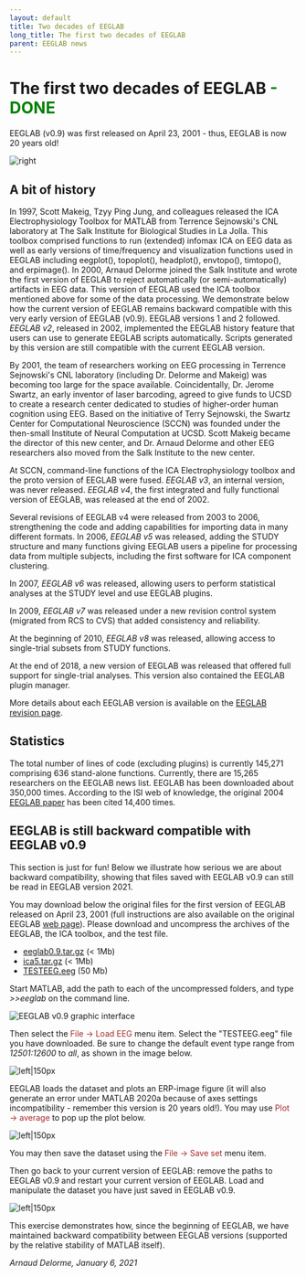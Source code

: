 ```yaml
---
layout: default
title: Two decades of EEGLAB
long_title: The first two decades of EEGLAB
parent: EEGLAB news
---
```

The first two decades of EEGLAB <span style="color: green">- DONE</span>
===

EEGLAB (v0.9) was first released on April 23, 2001 - thus, EEGLAB is now 20 years old!

![right](/assets/images/EEGLAB10years.jpg)

A bit of history
----------------

In 1997, Scott Makeig, Tzyy Ping Jung, and colleagues released the
ICA Electrophysiology Toolbox for MATLAB from Terrence Sejnowski's CNL
laboratory at The Salk Institute for Biological Studies in La Jolla.
This toolbox comprised functions to run (extended) infomax ICA on EEG
data as well as early versions of time/frequency and visualization
functions used in EEGLAB including eegplot(), topoplot(), headplot(),
envtopo(), timtopo(), and erpimage(). In 2000, Arnaud Delorme
joined the Salk Institute and wrote the first version of EEGLAB to reject
automatically (or semi-automatically) artifacts in EEG data. This
version of EEGLAB used the ICA toolbox mentioned above for some of the data processing. We demonstrate
below how the current version of EEGLAB remains backward compatible with
this very early version of EEGLAB (v0.9). EEGLAB versions 1 and 2
followed. *EEGLAB v2*, released in 2002, implemented the EEGLAB
history feature that users can use to generate EEGLAB scripts automatically. Scripts generated by this version are still compatible with the
current EEGLAB version.

By 2001, the team of researchers working on EEG processing in Terrence Sejnowski's CNL
laboratory (including Dr. Delorme and Makeig) was becoming too large for the space available.
Coincidentally, Dr. Jerome Swartz, an early inventor of laser barcoding,
agreed to give funds to UCSD to create a research center dedicated to
studies of higher-order human cognition using EEG. Based on the
initiative of Terry Sejnowski, the
Swartz Center for Computational Neuroscience (SCCN) was founded under
the then-small Institute of Neural Computation at UCSD. Scott Makeig became the director of this new center, and Dr. Arnaud Delorme and other EEG researchers also moved from the Salk Institute to the new center.

At SCCN, command-line functions of the ICA Electrophysiology toolbox and
the proto version of EEGLAB were fused. *EEGLAB v3*, an internal version,
was never released. *EEGLAB v4*, the first integrated and fully
functional version of EEGLAB, was released at the end of 2002.

Several revisions of EEGLAB v4 were released from 2003 to 2006,
strengthening the code and adding capabilities for importing data in
many different formats. In 2006, *EEGLAB v5* was released, adding
the STUDY structure and many functions giving EEGLAB users a pipeline
for processing data from multiple subjects, including the first software
for ICA component clustering.

In 2007, *EEGLAB v6* was released, allowing users to perform
statistical analyses at the STUDY level and use EEGLAB plugins.

In 2009, *EEGLAB v7* was released under a new revision control
system (migrated from RCS to CVS) that added consistency and reliability.

At the beginning of 2010, *EEGLAB v8* was released, allowing access
to single-trial subsets from STUDY functions.

At the end of 2018, a new version of EEGLAB was released that offered full support for single-trial analyses. This version also contained the EEGLAB plugin manager.

More details about each EEGLAB
version is available on the [EEGLAB revision
page](/others/EEGLAB_revision_history.html).

Statistics
----------
The total
number of lines of code (excluding plugins) is currently 145,271
comprising 636 stand-alone functions. Currently, there are 15,265 researchers on
the EEGLAB news list. EEGLAB has been downloaded about 350,000 times. According to the ISI web of knowledge, the
original 2004 [EEGLAB
paper](http://sccn.ucsd.edu/eeglab/download/eeglab_jnm03.pdf) has been
cited 14,400 times.

EEGLAB is still backward compatible with EEGLAB v0.9
-----------------------------------------------------
This section is just for fun! Below we illustrate how serious we are about backward compatibility, showing that files saved with EEGLAB v0.9 can still be read in EEGLAB version 2021.

You may download below the original files for the first version of EEGLAB
released on April 23, 2001 (full instructions are also available on the
original EEGLAB [web page](http://sccn.ucsd.edu/~arno/eeglab.html)).
Please download and uncompress the archives of the EEGLAB, the ICA toolbox, and the test file.
-   [eeglab0.9.tar.gz](http://sccn.ucsd.edu/eeglab/download/eeglab0.9.tar.gz)
    (\< 1Mb)
-   [ica5.tar.gz](http://sccn.ucsd.edu//eeglab/download/ica5.tar.gz) (\<
    1Mb)
-   [TESTEEG.eeg](http://sccn.ucsd.edu/eeglab/download/TESTEEG.eeg) (50
    Mb)

Start MATLAB, add the path to each of the uncompressed folders, and type *\>\>eeglab* on the command line.

![EEGLAB v0.9 graphic interface](/assets/images/EEGLAB0_9.png)

Then select the <span style="color: brown">File → Load EEG</span> menu item. Select the "TESTEEG.eeg" file you
have downloaded. Be sure to change the default event type range from *12501:12600* to *all*, as shown in the image below.

![left\|150px](/assets/images/Eeglab09_load.png)

EEGLAB loads the dataset and plots an ERP-image figure (it will also generate an error under MATLAB 2020a because of axes settings incompatibility - remember this version is 20 years old!). You may use <span style="color: brown">Plot → average</span> to pop up the plot below.

![left\|150px](/assets/images/eeglab09_plot.png)


You
may then save the dataset using the <span style="color: brown">File → Save set</span> menu item.

Then go back to your current version of EEGLAB: remove the paths to
EEGLAB v0.9 and restart your current version of EEGLAB. Load and manipulate the dataset you
have just saved in EEGLAB v0.9.

![left\|150px](/assets/images/eeglab2021test.png)

This exercise demonstrates how, since the beginning of EEGLAB, we have
maintained backward compatibility between EEGLAB versions
(supported by the relative stability of MATLAB itself).

<i>Arnaud Delorme, January 6, 2021</i>